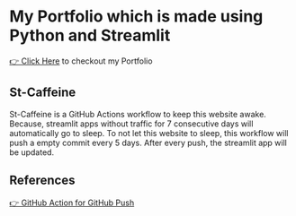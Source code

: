 # My Portfolio which is made using Python and Streamlit 
[👉 Click Here](https://gowtham.streamlitapp.com/) to checkout my Portfolio 
## St-Caffeine
St-Caffeine is a GitHub Actions workflow to keep this website awake. Because, streamlit apps without traffic for 7 consecutive days will automatically go to sleep. To not let this website to sleep, this workflow will push a empty commit every 5 days. After every push, the streamlit app will be updated.
## References
[👉 GitHub Action for GitHub Push](https://github.com/ad-m/github-push-action#example-workflow-file)
